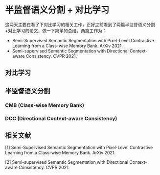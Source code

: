 # 半监督语义分割 + 对比学习

这两天主要在看了下对比学习的相关工作，正好之前看到了两篇半监督语义分割+对比学习的论文，做一下简单的总结。两篇工作为：

* Semi-Supervised Semantic Segmentation with Pixel-Level Contrastive Learning from a Class-wise Memory Bank. ArXiv 2021.
* Semi-supervised Semantic Segmentation with Directional Context-aware Consistency. CVPR 2021.

## 对比学习

## 半监督语义分割

### CMB (Class-wise Memory Bank)

### DCC (Directional Context-aware Consistency)

## 相关文献

[1] Semi-Supervised Semantic Segmentation with Pixel-Level Contrastive Learning from a Class-wise Memory Bank. ArXiv 2021.

[2] Semi-supervised Semantic Segmentation with Directional Context-aware Consistency. CVPR 2021.